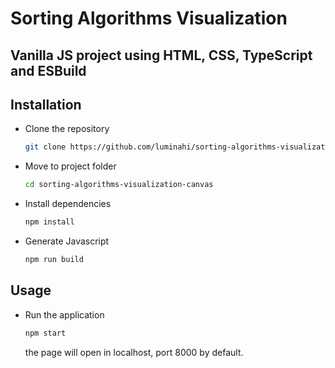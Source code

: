 # Sorting Algorithms Visualization

## Vanilla JS project using HTML, CSS, TypeScript and ESBuild

<!-- - [Instalation](#Installation)
- [Usage](#Usage)
-->

## Installation

- Clone the repository
   ```bash
   git clone https://github.com/luminahi/sorting-algorithms-visualization-canvas.git
   ```
- Move to project folder
   ```bash
   cd sorting-algorithms-visualization-canvas
   ```
- Install dependencies
   ```bash
   npm install
   ```
- Generate Javascript
  ```bash
  npm run build 
  ```

## Usage

- Run the application
   ```bash
   npm start
   ```
   the page will open in localhost, port 8000 by default.
